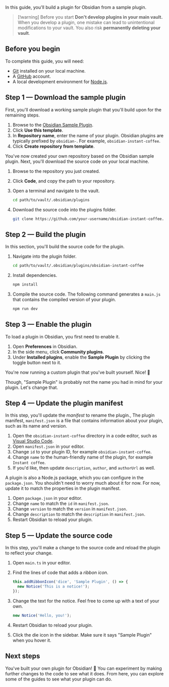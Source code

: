In this guide, you'll build a plugin for Obsidian from a sample plugin.

> [!warning] Before you start
> **Don't develop plugins in your main vault.** When you develop a plugin, one mistake can lead to unintentional modifications to your vault. You also risk **permanently deleting your vault**.

## Before you begin

To complete this guide, you will need:

- [Git](https://git-scm.com/) installed on your local machine.
- A [GitHub](https://github.com) account.
- A local development environment for [Node.js](https://Node.js.org/en/about/).

## Step 1 — Download the sample plugin

First, you'll download a working sample plugin that you'll build upon for the remaining steps.

1. Browse to the [Obsidian Sample Plugin](https://github.com/obsidianmd/obsidian-sample-plugin).
2. Click **Use this template**.
3. In **Repository name**, enter the name of your plugin. Obsidian plugins are typically prefixed by `obsidian-`. For example, `obsidian-instant-coffee`.
4. Click **Create repository from template**.

You've now created your own repository based on the Obsidian sample plugin. Next, you'll download the source code on your local machine.

1. Browse to the repository you just created.
2. Click **Code**, and copy the path to your repository.
3. Open a terminal and navigate to the vault.

   ```bash
   cd path/to/vault/.obsidian/plugins
   ```

4. Download the source code into the plugins folder.

   ```bash
   git clone https://github.com/your-username/obsidian-instant-coffee.git
   ```

## Step 2 — Build the plugin

In this section, you'll build the source code for the plugin.

1. Navigate into the plugin folder.

   ```bash
   cd path/to/vault/.obsidian/plugins/obsidian-instant-coffee
   ```

2. Install dependencies.

   ```bash
   npm install
   ```

3. Compile the source code. The following command generates a `main.js` that contains the compiled version of your plugin.

   ```bash
   npm run dev
   ```

## Step 3 — Enable the plugin

To load a plugin in Obsidian, you first need to enable it.

1. Open **Preferences** in Obsidian.
2. In the side menu, click **Community plugins**.
3. Under **Installed plugins**, enable the **Sample Plugin** by clicking the toggle button next to it.

You're now running a custom plugin that you've built yourself. Nice! 💪

Though, "Sample Plugin" is probably not the name you had in mind for your plugin. Let's change that.

## Step 4 — Update the plugin manifest

In this step, you'll update the _manifest_ to rename the plugin., The plugin manifest, `manifest.json` is a file that contains information about your plugin, such as its name and version.

1. Open the `obsidian-instant-coffee` directory in a code editor, such as [Visual Studio Code](https://code.visualstudio.com/).
2. Open `manifest.json` in your editor.
3. Change `id` to your plugin ID, for example `obsidian-instant-coffee`.
4. Change `name` to the human-friendly name of the plugin, for example `Instant coffee`.
5. If you'd like, then update `description`, `author`, and `authorUrl` as well.

A plugin is also a Node.js package, which you can configure in the `package.json`. You shouldn't need to worry much about it for now. For now, update it to match the properties in the plugin manifest.

1. Open `package.json` in your editor.
2. Change `name` to match the `id` in `manifest.json`.
3. Change `version` to match the `version` in `manifest.json`.
4. Change `description` to match the `description` in `manifest.json`.
5. Restart Obsidian to reload your plugin.

## Step 5 — Update the source code

In this step, you'll make a change to the source code and reload the plugin to reflect your change.

1. Open `main.ts` in your editor.
2. Find the lines of code that adds a _ribbon icon_.

   ```ts
   this.addRibbonIcon('dice', 'Sample Plugin', () => {
     new Notice('This is a notice!');
   });
   ```

2. Change the text for the notice. Feel free to come up with a text of your own.

   ```ts
   new Notice('Hello, you!');
   ```

3. Restart Obsidian to reload your plugin.
4. Click the die icon in the sidebar. Make sure it says "Sample Plugin" when you hover it.

## Next steps

You've built your own plugin for Obsidian! 🚀 You can experiment by making further changes to the code to see what it does. From here, you can explore some of the guides to see what your plugin can do.
